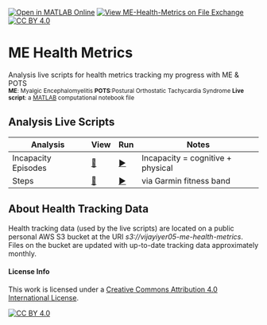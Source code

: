 [![Open in MATLAB Online](https://www.mathworks.com/images/responsive/global/open-in-matlab-online.svg)](https://matlab.mathworks.com/open/github/v1?repo=vijayiyer05/ME-Health-Metrics&file=gettingStarted.mlx) [![View ME-Health-Metrics on File Exchange](https://www.mathworks.com/matlabcentral/images/matlab-file-exchange.svg)](https://www.mathworks.com/matlabcentral/fileexchange/134801-me-health-metrics) [![CC BY 4.0][cc-by-shield]][cc-by] 

# ME Health Metrics
Analysis live scripts for health metrics tracking my progress with ME &amp; POTS  
<sub>**ME**: Myalgic Encephalomyelitis **POTS**:Postural Orthostatic Tachycardia Syndrome **Live script**: a [MATLAB](https://www.mathworks.com/products/matlab.html) computational notebook file</sub>

## Analysis Live Scripts
|**Analysis**|**View**|**Run**|**Notes**|  
| --- | --- | --- | --- |
| Incapacity Episodes| [👀](https://viewer.mathworks.com/?viewer=live_code&url=https%3A%2F%2Fwww.mathworks.com%2Fmatlabcentral%2Fmlc-downloads%2Fdownloads%2Fbea90c71-f4bd-47f5-b9cc-0a1d11a2c08d%2F1707545289%2Ffiles%2FIncapacityEpisodes_since2022.mlx&embed=web) | [▶️](https://matlab.mathworks.com/open/github/v1?repo=vijayiyer05/ME-Health-Metrics&file=IncapacityEpisodes_since2022.mlx)| Incapacity = cognitive + physical|
| Steps |[👀](https://viewer.mathworks.com/?viewer=live_code&url=https%3A%2F%2Fwww.mathworks.com%2Fmatlabcentral%2Fmlc-downloads%2Fdownloads%2Fbea90c71-f4bd-47f5-b9cc-0a1d11a2c08d%2F1707545289%2Ffiles%2FSteps.mlx&embed=web)| [▶️](https://matlab.mathworks.com/open/github/v1?repo=vijayiyer05/ME-Health-Metrics&file=Steps.mlx)| via Garmin fitness band|

## About Health Tracking Data
Health tracking data (used by the live scripts) are located on a public personal AWS S3 bucket at the URI _s3://vijayiyer05-me-health-metrics_. Files on the bucket are updated with up-to-date tracking data approximately monthly. 

#### License Info
This work is licensed under a
[Creative Commons Attribution 4.0 International License][cc-by].

[![CC BY 4.0][cc-by-image]][cc-by]

[cc-by]: http://creativecommons.org/licenses/by/4.0/
[cc-by-image]: https://i.creativecommons.org/l/by/4.0/88x31.png
[cc-by-shield]: https://img.shields.io/badge/License-CC%20BY%204.0-lightgrey.svg
